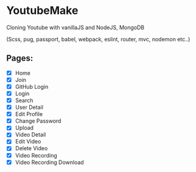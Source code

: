 <!-- @format -->

# YoutubeMake

Cloning Youtube with vanillaJS and NodeJS, MongoDB

(Scss, pug, passport, babel, webpack, eslint, router, mvc, nodemon etc..)

## Pages:

- [x] Home
- [x] Join
- [x] GitHub Login
- [x] Login
- [x] Search
- [x] User Detail
- [x] Edit Profile
- [x] Change Password
- [x] Upload
- [x] Video Detail
- [x] Edit Video
- [x] Delete Video
- [x] Video Recording
- [x] Video Recording Download

